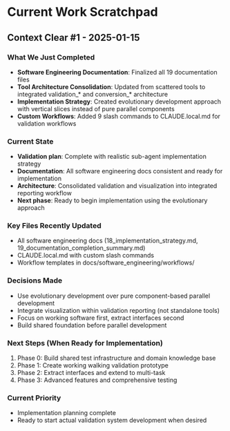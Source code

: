 # Current Work Scratchpad

## Context Clear #1 - 2025-01-15

### What We Just Completed
- **Software Engineering Documentation**: Finalized all 19 documentation files
- **Tool Architecture Consolidation**: Updated from scattered tools to integrated validation_* and conversion_* architecture
- **Implementation Strategy**: Created evolutionary development approach with vertical slices instead of pure parallel components
- **Custom Workflows**: Added 9 slash commands to CLAUDE.local.md for validation workflows

### Current State
- **Validation plan**: Complete with realistic sub-agent implementation strategy
- **Documentation**: All software engineering docs consistent and ready for implementation
- **Architecture**: Consolidated validation and visualization into integrated reporting workflow
- **Next phase**: Ready to begin implementation using the evolutionary approach

### Key Files Recently Updated
- All software engineering docs (18_implementation_strategy.md, 19_documentation_completion_summary.md)
- CLAUDE.local.md with custom slash commands
- Workflow templates in docs/software_engineering/workflows/

### Decisions Made
- Use evolutionary development over pure component-based parallel development
- Integrate visualization within validation reporting (not standalone tools)  
- Focus on working software first, extract interfaces second
- Build shared foundation before parallel development

### Next Steps (When Ready for Implementation)
1. Phase 0: Build shared test infrastructure and domain knowledge base
2. Phase 1: Create working walking validation prototype  
3. Phase 2: Extract interfaces and extend to multi-task
4. Phase 3: Advanced features and comprehensive testing

### Current Priority
- Implementation planning complete
- Ready to start actual validation system development when desired
